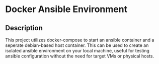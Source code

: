 # Docker Ansible Environment

## Description

This project utilizes docker-compose to start an ansible container and a seperate debian-based host container. This can be used to create an isolated ansible environment on your local machine, useful for testing ansible configuration without the need for target VMs or physical hosts.

